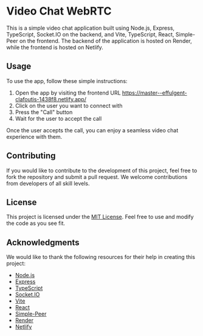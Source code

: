 # Video Chat WebRTC

This is a simple video chat application built using Node.js, Express, TypeScript, Socket.IO on the backend, and Vite, TypeScript, React, Simple-Peer on the frontend. The backend of the application is hosted on Render, while the frontend is hosted on Netlify.

## Usage

To use the app, follow these simple instructions:

1. Open the app by visiting the frontend URL https://master--effulgent-clafoutis-1438f8.netlify.app/
2. Click on the user you want to connect with
3. Press the "Call" button
4. Wait for the user to accept the call

Once the user accepts the call, you can enjoy a seamless video chat experience with them.

## Contributing

If you would like to contribute to the development of this project, feel free to fork the repository and submit a pull request. We welcome contributions from developers of all skill levels.

## License

This project is licensed under the [MIT License](https://github.com/{YOUR-USERNAME}/{YOUR-REPOSITORY}/blob/main/LICENSE). Feel free to use and modify the code as you see fit.

## Acknowledgments

We would like to thank the following resources for their help in creating this project:

- [Node.js](https://nodejs.org/)
- [Express](https://expressjs.com/)
- [TypeScript](https://www.typescriptlang.org/)
- [Socket.IO](https://socket.io/)
- [Vite](https://vitejs.dev/)
- [React](https://reactjs.org/)
- [Simple-Peer](https://github.com/feross/simple-peer)
- [Render](https://render.com/)
- [Netlify](https://www.netlify.com/)

